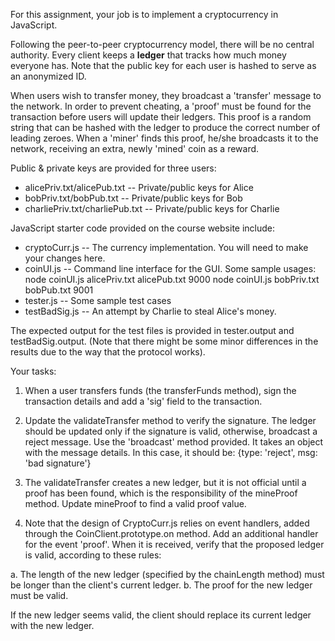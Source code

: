 For this assignment, your job is to implement a cryptocurrency in JavaScript.

Following the peer-to-peer cryptocurrency model, there will be no central authority.  Every client keeps a **ledger** that tracks how much money everyone has.  Note that the public key for each user is hashed to serve as an anonymized ID.

When users wish to transfer money, they broadcast a 'transfer' message to the network.  In order to prevent cheating, a 'proof' must be found for the transaction before users will update their ledgers.  This proof is a random string that can be hashed with the ledger to produce the correct number of leading zeroes.  When a 'miner' finds this proof, he/she broadcasts it to the network, receiving an extra, newly 'mined' coin as a reward.

Public & private keys are provided for three users:

- alicePriv.txt/alicePub.txt -- Private/public keys for Alice
- bobPriv.txt/bobPub.txt -- Private/public keys for Bob
- charliePriv.txt/charliePub.txt -- Private/public keys for Charlie

JavaScript starter code provided on the course website include:

- cryptoCurr.js -- The currency implementation.  You will need to make your changes here.
- coinUI.js -- Command line interface for the GUI.  Some sample usages:
  node coinUI.js alicePriv.txt alicePub.txt 9000
  node coinUI.js bobPriv.txt bobPub.txt 9001
- tester.js -- Some sample test cases
- testBadSig.js -- An attempt by Charlie to steal Alice's money.

The expected output for the test files is provided in tester.output and testBadSig.output. (Note that there might be some minor differences in the results due to the way that the protocol works).


Your tasks:

1. When a user transfers funds (the transferFunds method), sign the transaction details and add a 'sig' field to the transaction.

2. Update the validateTransfer method to verify the signature. The ledger should be updated only if the signature is valid, otherwise, broadcast a reject message.  Use the 'broadcast' method provided.  It takes an object with the message details.  In this case, it should be:
    {type: 'reject', msg: 'bad signature'}

3. The validateTransfer creates a new ledger, but it is not official until a proof has been found, which is the responsibility of the mineProof method.  Update mineProof to find a valid proof value.

4. Note that the design of CryptoCurr.js relies on event handlers, added through the CoinClient.prototype.on method.  Add an additional handler for the event 'proof'.  When it is received, verify that the proposed ledger is valid, according to these rules:

  a. The length of the new ledger (specified by the chainLength method) must be longer than the client's current ledger.
  b. The proof for the new ledger must be valid.

If the new ledger seems valid, the client should replace its current ledger with the new ledger.
